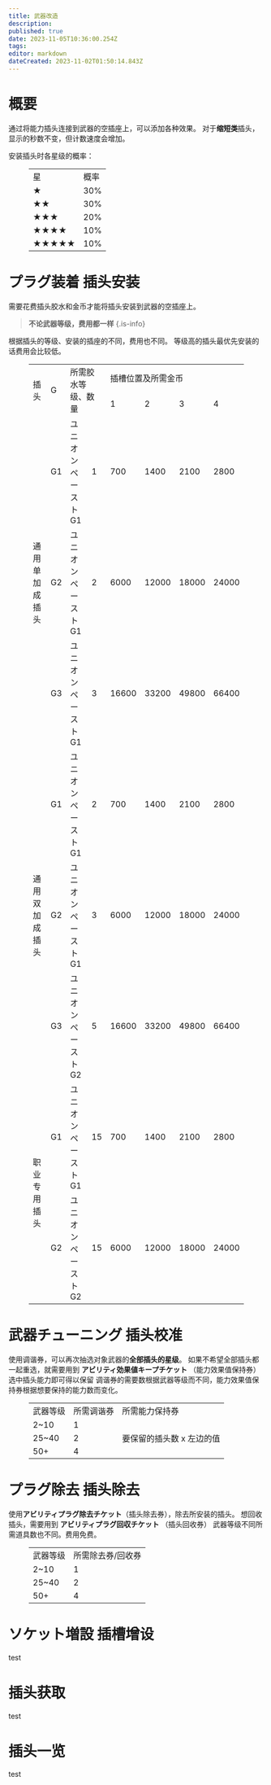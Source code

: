 ```yaml
---
title: 武器改造
description: 
published: true
date: 2023-11-05T10:36:00.254Z
tags: 
editor: markdown
dateCreated: 2023-11-02T01:50:14.843Z
---
```


# 概要
通过将能力插头连接到武器的空插座上，可以添加各种效果。
对于**缩短类**插头，显示的秒数不变，但计数速度会增加。

安装插头时各星级的概率：
<figure class="table" style="text-align:center;">
  <table>
    <tbody>
      <tr>
        <td>星</td>
        <td>概率</td>
      </tr>
      <tr>
        <td>★</td>
        <td>30%</td>
      </tr>
      <tr>
        <td>★★</td>
        <td>30%</td>
      </tr>
      <tr>
        <td>★★★</td>
        <td>20%</td>
      </tr>
      <tr>
        <td>★★★★</td>
        <td>10%</td>
      </tr>
      <tr>
        <td>★★★★★</td>
        <td>10%</td>
      </tr>
    </tbody>
  </table>
</figure>

# プラグ装着 插头安装
需要花费插头胶水和金币才能将插头安装到武器的空插座上。
> **不论武器等级，费用都一样**
{.is-info}

根据插头的等级、安装的插座的不同，费用也不同。
等级高的插头最优先安装的话费用会比较低。
<figure class="table" style="text-align:center;">
  <table>
    <tbody>
      <tr>
        <td rowspan="2">插头</td>
        <td rowspan="2">G</td>
        <td colspan="2" rowspan="2">所需胶水等级、数量</td>
        <td colspan="4">插槽位置及所需金币</td>
      </tr>
      <tr>
        <td>1</td>
        <td>2</td>
        <td>3</td>
        <td>4</td>
      </tr>
      <tr>
        <td rowspan="3">通用单加成插头</td>
        <td>G1</td>
        <td>ユニオンペーストG1</td>
        <td>1</td>
        <td>700</td>
        <td>1400</td>
        <td>2100</td>
        <td>2800</td>
      </tr>
      <tr>
        <td>G2</td>
        <td>ユニオンペーストG1</td>
        <td>2</td>
        <td>6000</td>
        <td>12000</td>
        <td>18000</td>
        <td>24000</td>
      </tr>
      <tr>
        <td>G3</td>
        <td>ユニオンペーストG1</td>
        <td>3</td>
        <td>16600</td>
        <td>33200</td>
        <td>49800</td>
        <td>66400</td>
      </tr>
      <tr>
        <td rowspan="3">通用双加成插头</td>
        <td>G1</td>
        <td>ユニオンペーストG1</td>
        <td>2</td>
        <td>700</td>
        <td>1400</td>
        <td>2100</td>
        <td>2800</td>
      </tr>
      <tr>
        <td>G2</td>
        <td>ユニオンペーストG1</td>
        <td>3</td>
        <td>6000</td>
        <td>12000</td>
        <td>18000</td>
        <td>24000</td>
      </tr>
      <tr>
        <td>G3</td>
        <td>ユニオンペーストG2</td>
        <td>5</td>
        <td>16600</td>
        <td>33200</td>
        <td>49800</td>
        <td>66400</td>
      </tr>
      <tr>
        <td rowspan="2">职业专用插头</td>
        <td>G1</td>
        <td>ユニオンペーストG1</td>
        <td>15</td>
        <td>700</td>
        <td>1400</td>
        <td>2100</td>
        <td>2800</td>
      </tr>
      <tr>
        <td>G2</td>
        <td>ユニオンペーストG2</td>
        <td>15</td>
        <td>6000</td>
        <td>12000</td>
        <td>18000</td>
        <td>24000</td>
      </tr>
    </tbody>
  </table>
</figure>

# 武器チューニング 插头校准 
使用调谐券，可以再次抽选对象武器的**全部插头的星级**。
如果不希望全部插头都一起重选，就需要用到 **アビリティ効果値キープチケット** （能力效果值保持券）选中插头能力即可得以保留
调谐券的需要数根据武器等级而不同，能力效果值保持券根据想要保持的能力数而变化。
<figure class="table" style="text-align:center;">
  <table>
    <tbody>
      <tr>
        <td>武器等级</td>
        <td>所需调谐券</td>
        <td>所需能力保持券</td>
      </tr>
      <tr>
        <td>2~10</td>
        <td>1</td>
        <td rowspan="3">要保留的插头数 x 左边的值</td>
      </tr>
      <tr>
        <td>25~40</td>
        <td>2</td>
      </tr>
      <tr>
        <td>50+</td>
        <td>4</td>
      </tr>
    </tbody>
  </table>
</figure>

# プラグ除去 插头除去
使用**アビリティプラグ除去チケット**（插头除去券），除去所安装的插头。
想回收插头，需要用到 **アビリティプラグ回収チケット** （插头回收券）
武器等级不同所需道具数也不同。费用免费。
<figure class="table" style="text-align:center;">
  <table>
    <tbody>
      <tr>
        <td>武器等级</td>
        <td>所需除去券/回收券</td>
      </tr>
      <tr>
        <td>2~10</td>
        <td>1</td>
      </tr>
      <tr>
        <td>25~40</td>
        <td>2</td>
      </tr>
      <tr>
        <td>50+</td>
        <td>4</td>
      </tr>
    </tbody>
  </table>
</figure>

# ソケット増設 插槽增设
test

# 插头获取
test

# 插头一览
test